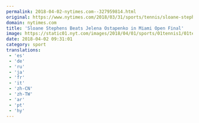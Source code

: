 ```yaml
---
permalink: 2018-04-02-nytimes.com--327959814.html
original: https://www.nytimes.com/2018/03/31/sports/tennis/sloane-stephens-jelena-ostapenko-miami-open-.html?partner=rss&amp;emc=rss
domain: nytimes.com
title: 'Sloane Stephens Beats Jelena Ostapenko in Miami Open Final'
image: https://static01.nyt.com/images/2018/04/01/sports/01tennis1/01tennis1-mediumThreeByTwo440.jpg
date: 2018-04-02 09:31:01
category: sport
translations: 
 - 'es'
 - 'de'
 - 'ru'
 - 'ja'
 - 'fr'
 - 'it'
 - 'zh-CN'
 - 'zh-TW'
 - 'ar'
 - 'pt'
 - 'hy'
---
```


